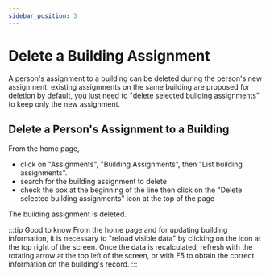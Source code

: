 ```yaml
---
sidebar_position: 3
---
```


# Delete a Building Assignment

A person's assignment to a building can be deleted during the person's new assignment: existing assignments on the same building are proposed for deletion by default, you just need to "delete selected building assignments" to keep only the new assignment.

## Delete a Person's Assignment to a Building

From the home page,

-   click on "Assignments", "Building Assignments", then "List building assignments".
-   search for the building assignment to delete
-   check the box at the beginning of the line then click on the "Delete selected building assignments" icon at the top of the page

The building assignment is deleted.

:::tip Good to know
From the home page and for updating building information, it is necessary to "reload visible data" by clicking on the icon at the top right of the screen. Once the data is recalculated, refresh with the rotating arrow at the top left of the screen, or with F5 to obtain the correct information on the building's record.
:::
